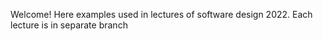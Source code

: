 Welcome! Here examples used in lectures of software design 2022. Each lecture is in separate branch
